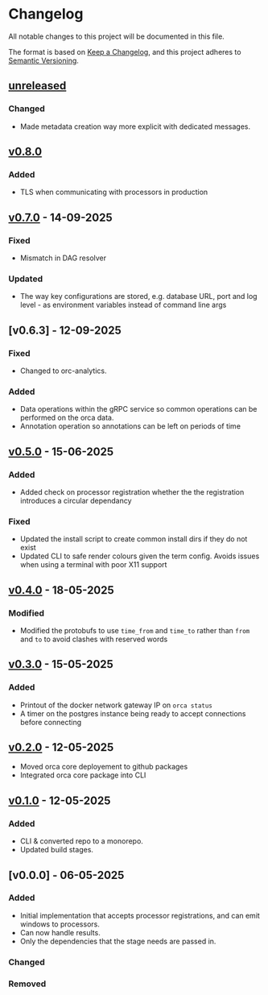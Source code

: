 # Changelog

All notable changes to this project will be documented in this file.

The format is based on [Keep a Changelog](https://keepachangelog.com/en/1.1.0/),
and this project adheres to [Semantic Versioning](https://semver.org/spec/v2.0.0.html).

## [unreleased]

### Changed

- Made metadata creation way more explicit with dedicated messages.

## [v0.8.0]

### Added

- TLS when communicating with processors in production

## [v0.7.0] - 14-09-2025

### Fixed

- Mismatch in DAG resolver

### Updated

- The way key configurations are stored, e.g. database URL, port and log level - as environment variables instead of command line args

## [v0.6.3] - 12-09-2025

### Fixed 

- Changed to orc-analytics.

### Added

- Data operations within the gRPC service so common operations can be performed on the orca data.
- Annotation operation so annotations can be left on periods of time

## [v0.5.0] - 15-06-2025

### Added

- Added check on processor registration whether the the registration introduces a circular dependancy

### Fixed

- Updated the install script to create common install dirs if they do not exist
- Updated CLI to safe render colours given the term config. Avoids issues when using a terminal with poor X11 support

## [v0.4.0] - 18-05-2025

### Modified

- Modified the protobufs to use `time_from` and `time_to` rather than `from` and `to` to avoid
  clashes with reserved words

## [v0.3.0] - 15-05-2025

### Added

- Printout of the docker network gateway IP on `orca status`
- A timer on the postgres instance being ready to accept connections before connecting

## [v0.2.0] - 12-05-2025

- Moved orca core deployement to github packages
- Integrated orca core package into CLI

## [v0.1.0] - 12-05-2025

### Added

- CLI & converted repo to a monorepo.
- Updated build stages.

## [v0.0.0] - 06-05-2025

### Added

- Initial implementation that accepts processor registrations, and can emit windows to processors.
- Can now handle results.
- Only the dependencies that the stage needs are passed in.

### Changed

### Removed

[unreleased]: https://github.com/orc-analytics/Orca/compare/v0.8.0...HEAD
[v0.8.0]: https://github.com/orc-analytics/Orca/compare/v0.7.0...v0.8.0
[v0.7.0]: https://github.com/orc-analytics/Orca/compare/v0.6.0...v0.7.0
[v0.6.0]: https://github.com/orc-analytics/Orca/compare/v0.5.0...v0.6.0
[v0.5.0]: https://github.com/orc-analytics/Orca/compare/v0.4.0...v0.5.0
[v0.4.0]: https://github.com/orc-analytics/Orca/compare/v0.3.0...v0.4.0
[v0.3.0]: https://github.com/orc-analytics/Orca/compare/v0.2.0...v0.3.0
[v0.2.0]: https://github.com/orc-analytics/Orca/compare/v0.1.0...v0.2.0
[v0.1.0]: https://github.com/orc-analytics/Orca/compare/v0.0.0...v0.1.0
